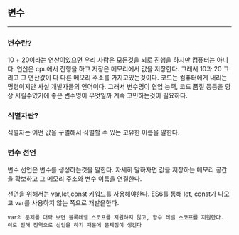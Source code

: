## 변수

---

### 변수란?

10 + 20이라는 연산이있으면 우리 사람은 모든것을 뇌로 진행을 하지만 컴퓨터는 아니다. 연산은 cpu에서 진행을 하고 저장은 메모리에서 값을 저장한다. 그래서 10과 20 그리고 그 연산값이 다 다른 메모리 주소를 가지고있는것이다. 코드는 컴퓨터에게 내리는 명령이지만 사실 개발자들의 언어이다. 그래서 변수명이 협업 능력, 코드 품질 등등을 향상 시킬수있기에 좋은 변수명이 무엇일까 계속 고민하는것이 필요하다.

### 식별자란?

식별자는 어떤 값을 구별해서 식별할 수 있는 고유한 이름을 말한다.

### 변수 선언

변수 선언은 변수를 생성하는것을 말한다. 자세히 말하자면 값을 저장하는 메모리 공간을 확보하고 그 메모리 주소와 변수 이름을 연결한다.

선언을 위해서는 var,let,const 키워드를 사용해야한다.
ES6를 통해 let, const가 나오고 var를 사용하지 않는 쪽으로 개발을한다.

```
var의 문제를 대략 보면 블록레벨 스코프를 지원하지 않고, 함수 레벨 스코프를 지원한다. 이로 인해 전역으로 선언을 하기 때문에 문제점이 생긴다
```
